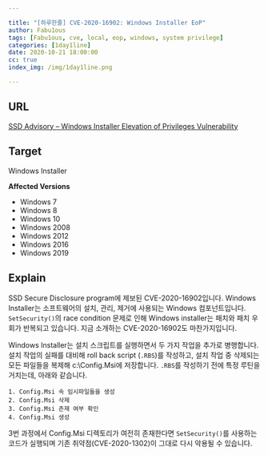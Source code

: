 ```yaml
---

title: "[하루한줄] CVE-2020-16902: Windows Installer EoP"
author: Fabu1ous
tags: [Fabu1ous, cve, local, eop, windows, system privilege]
categories: [1day1line]
date: 2020-10-21 18:00:00
cc: true
index_img: /img/1day1line.png

---
```




## URL

[SSD Advisory – Windows Installer Elevation of Privileges Vulnerability](https://ssd-disclosure.com/ssd-advisory-windows-installer-elevation-of-privileges-vulnerability/)



## Target

Windows Installer



**Affected Versions**

* Windows 7
* Windows 8
* Windows 10
* Windows 2008
* Windows 2012
* Windows 2016
* Windows 2019



## Explain

SSD Secure Disclosure program에 제보된 CVE-2020-16902입니다. Windows Installer는 소프트웨어의 설치, 관리, 제거에 사용되는 Windows 컴포넌트입니다. `SetSecurity()`의 race condition 문제로 인해 Windows installer는 패치와 패치 우회가 반복되고 있습니다. 지금 소개하는 CVE-2020-16902도 마찬가지입니다.

Windows Installer는 설치 스크립트를 실행하면서 두 가지 작업을 추가로 병행합니다. 설치 작업의 실패를 대비해 roll back script (`.RBS`)를 작성하고, 설치 작업 중 삭제되는 모든 파일들을 복제해 c:\Config.Msi에 저장합니다. `.RBS`를 작성하기 전에 특정 루틴을 거치는데, 아래와 같습니다.

```
1. Config.Msi 속 임시파일들을 생성
2. Config.Msi 삭제
3. Config.Msi 존재 여부 확인
4. Config.Msi 생성
```

3번 과정에서 Config.Msi 디렉토리가 여전히 존재한다면 `SetSecurity()`를 사용하는 코드가 실행되며 기존 취약점(CVE-2020-1302)이 그대로 다시 악용될 수 있습니다.

